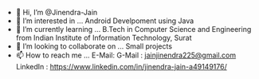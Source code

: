 - 👋 Hi, I’m @Jinendra-Jain
- 👀 I’m interested in ...
Android Develpoment using Java
- 🌱 I’m currently learning ...
B.Tech in Computer Science and Engineering from Indian Institute of Information Technology, Surat
- 💞️ I’m looking to collaborate on ...
Small projects
- 📫 How to reach me ... 
E-Mail: G-Mail : jainjinendra225@gmail.com
LinkedIn : https://www.linkedin.com/in/jinendra-jain-a49149176/
<!---
Jinendra-Jain/Jinendra-Jain is a ✨ special ✨ repository because its `README.md` (this file) appears on your GitHub profile.
You can click the Preview link to take a look at your changes.
--->
